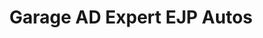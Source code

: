 ---
title: "Garage AD Expert EJP Autos"
url: /gardanne/garage-ad-expert-ejp-autos/
shop: voiture
---